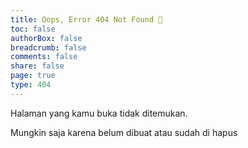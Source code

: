 ```yaml
---
title: Oops, Error 404 Not Found 🚫
toc: false
authorBox: false
breadcrumb: false
comments: false
share: false
page: true
type: 404
---
```

Halaman yang kamu buka tidak ditemukan.

Mungkin saja karena belum dibuat atau sudah di hapus